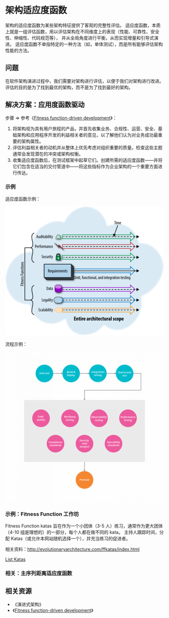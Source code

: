 # 架构适应度函数

架构的适应度函数为某些架构特征提供了客观的完整性评估。 适应度函数，本质上就是一组评估函数，用以评估架构在不同维度上的表现（性能、可靠性、安全性、伸缩性、代码规范等），
并从全局角度进行平衡，从而实现增量和引导式演进。 适应度函数不单指特定的一种方法（如，单体测试），而是所有能够评估架构性能的方法。

## 问题

在软件架构演进过程中，我们需要对架构进行评估，以便于我们对架构进行改进。 评估的目的是为了找到最优的架构，而不是为了找到最好的架构。

## 解决方案：应用度函数驱动

步骤 =>
参考《[Fitness function-driven development](https://www.thoughtworks.com/insights/articles/fitness-function-driven-development)》：

1. 将架构视为具有用户旅程的产品，并首先收集业务、合规性、运营、安全、基础架构和应用程序开发的利益相关者的意见，以了解他们认为对业务成功最重要的架构属性。
2. 评估利益相关者的动机并从整体上优先考虑对组织重要的质量。检查这些主题通常会发现潜在的冲突或架构权衡。
3. 收集适应度函数后，在测试框架中起草它们。创建所需的适应度函数——并将它们包含在适当的交付管道中——将这些指标作为企业架构的一个重要方面进行传达。

### 示例

适应度函数示例：

![Fitness Function](../images/arch-fitness-function.png)

流程示例：

![适应度函数驱动](../images/fitness-function-driven.png)

### 示例：Fitness Function 工作坊

Fitness Function katas 旨在作为一个小团体（3-5 人）练习，通常作为更大团体（4-10 组是理想的）的一部分，每个人都在做不同的 kata。 
主持人跟踪时间，分配 Katas（或允许本网站随机选择一个），并充当练习的促进者。

相关资料：http://evolutionaryarchitecture.com/ffkatas/index.html


[List Katas](http://evolutionaryarchitecture.com/ffkatas/list.html)


### 相关：主序列距离适应度函数

## 相关资源

- 《演进式架构》
- 《[Fitness function-driven development](https://www.thoughtworks.com/insights/articles/fitness-function-driven-development)》

